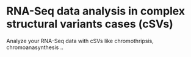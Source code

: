 # RNA-Seq data analysis in complex structural variants cases (cSVs)
Analyze your RNA-Seq data with cSVs like chromothripsis, chromoanasynthesis ..
